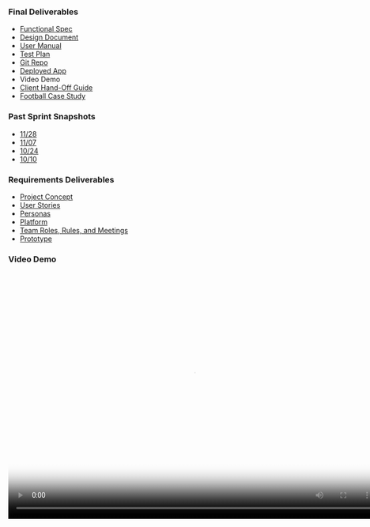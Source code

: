 <!-- final Deliverables
Functional Spec
Design Document
User Manual or Plan
Test Plan
Link to your repository
Link to the deployed application
Video of the working system
client guide
-->
### Final Deliverables
* [Functional Spec](https://docs.google.com/document/d/e/2PACX-1vQlkVhacd5nrYy6HlW7_TKmrulNN7zqBZTACvEUIBzXZEMzqafSBEFHhjejTyUdBAwZ8MZnhPKOGMoN/pub "func_spec")
* [Design Document](https://docs.google.com/document/d/e/2PACX-1vTDObGM_dCRUOLIPP8UjuOH4UNsjW-D_JgopJZtPAbYIwiy5V1iVFER8SvdglrccOvdYv-jLbVxeh6q/pub "design_doc")
* [User Manual](https://docs.google.com/document/d/e/2PACX-1vTgBQaGXEBPvHXYB9roFUHLk3CGu8m93HUgRX8mfQ1Bx0a9t5cIVMCSnjURTLkhKFltQl1_BFZFRz_j/pub "user manual")
* [Test Plan](https://docs.google.com/document/d/e/2PACX-1vREy1xZheYlOx-XpSsNLNpHaSw8Q1lv_GlwKelFbahu-Yki7I4yox5UdybmiQVAntqD-Ewk_3I8HGoR/pub "test plan")
* [Git Repo](https://github.com/comp523-w4g/vue-twitter-stream "repo")
* [Deployed App](http://vue-twitter-stream-watson.mybluemix.net/ "app")
* Video Demo
* [Client Hand-Off Guide](https://docs.google.com/document/d/e/2PACX-1vRVnWv-VPc3TP8mDEDwdlxI0pe3vaaU9kgYAsBWVDsKXHhHjauAXqQDHUKf-o6bkSB9ZFgNm7si4a0y/pub "client guide")
* [Football Case Study](hhttps://docs.google.com/document/d/e/2PACX-1vQGO8xnBOfoSy1Jef3LPYsd9BvV0vjDTxEGIYsmiG5u3kdQqrA7Mj4S7AtMbIoa7bn7Px6xkzMbrqFr/pub "case study")

### Past Sprint Snapshots
* [11/28](https://docs.google.com/document/d/e/2PACX-1vTIAOexZPcojxa8_4qc2SRKBl4Esh5neDigz5LqflYuNv_1cfIEOpIZuupeVflVdBWvTiZuGeAYDq6G/pub "sprint 4")
* [11/07](https://docs.google.com/document/d/e/2PACX-1vSj4Uzr74w31inyB5Wx15l2pO6q4AOjXRWeFW1VkZlNyz4_YsyFER3MnL1jFieWkF-z7Lcq0Rz1KnW2/pub "sprint 3")
* [10/24](https://docs.google.com/document/d/e/2PACX-1vRdkZlzj-GPy9yJr4CSCpT-6bfU5eOyv1p_CsqnSR8nAzajdqtFgB-yWckOdDrmqbDQxHMOEJdmmewB/pub "sprint 2")
* [10/10](https://docs.google.com/document/d/e/2PACX-1vQAF1lgy-Uf613C0G98887Tu0f-JY8jLjJbxOWKayUUU-fouBFyz2ZfMdU9yPu2pY79Pcpn8CUjbLr4/pub "sprint 1")

### Requirements Deliverables
* [Project Concept](#concept)
* [User Stories](#user_stories)
* [Personas](#personas)
* [Platform](#platform) 
* [Team Roles, Rules, and Meetings](#roles)
* [Prototype](http://vue-twitter-stream-watson.mybluemix.net/ "app")

### Video Demo
<video src="watson-4-good/blob/gh-pages/_includes/index/w4g-demo.mp4" poster="watson-4-good/blob/gh-pages/_includes/index/poster.png" height="500" width="750" controls preload></video>

<!-- ## [Current Sprint Deliverables](#sprint)
* [Functional Spec](#func_spec)
* [Design Doc & Architecture](#architecture)
* [Test Plan](#test_plan)
* [User Manual](#user_manual)
* [GitHub Repo](https://github.com/comp523-w4g/vue-twitter-stream "repo")
* [Live App](#live_app) -->


